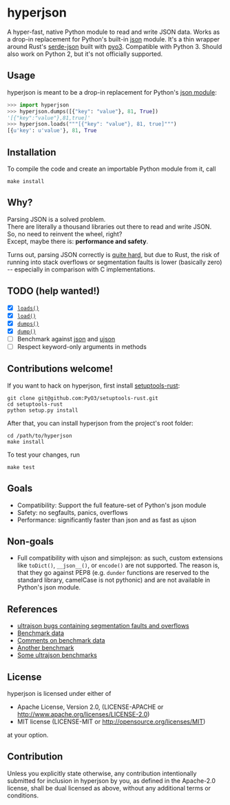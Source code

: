 # hyperjson

A hyper-fast, native Python module to read and write JSON data. Works as a
drop-in replacement for Python's built-in
[json](https://docs.python.org/3/library/json.html) module. It's a thin wrapper
around Rust's [serde-json](https://github.com/serde-rs/json) built with
[pyo3](https://github.com/PyO3/pyo3). Compatible with Python 3. Should also work
on Python 2, but it's not officially supported.

## Usage

hyperjson is meant to be a drop-in replacement for Python's [json
module](https://docs.python.org/3/library/json.html):  

```python
>>> import hyperjson 
>>> hyperjson.dumps([{"key": "value"}, 81, True])
'[{"key":"value"},81,true]'
>>> hyperjson.loads("""[{"key": "value"}, 81, true]""")
[{u'key': u'value'}, 81, True
```

## Installation

To compile the code and create an importable Python module from it, call  

```
make install
```

## Why?

Parsing JSON is a solved problem.  
There are literally a thousand libraries out there to read and write JSON.  
So, no need to reinvent the wheel, right?  
Except, maybe there is: **performance and safety**.

Turns out, parsing JSON correctly is [quite
hard](http://seriot.ch/parsing_json.php), but due to Rust, the risk of running
into stack overflows or segmentation faults is lower (basically zero) --
especially in comparison with C implementations.


## TODO (help wanted!)

- [X] [`loads()`](https://docs.python.org/3/library/json.html#json.loads)
- [X] [`load()`](https://docs.python.org/3/library/json.html#json.load)
- [X] [`dumps()`](https://docs.python.org/3/library/json.html#json.dumps)
- [X] [`dump()`](https://docs.python.org/3/library/json.html#json.dump)
- [ ] Benchmark against [json](https://docs.python.org/3/library/json.html) and
  [ujson](https://github.com/esnme/ultrajson/)
- [ ] Respect keyword-only arguments in methods

## Contributions welcome!

If you want to hack on hyperjson, first install
[setuptools-rust](https://github.com/PyO3/setuptools-rust):

```
git clone git@github.com:PyO3/setuptools-rust.git
cd setuptools-rust
python setup.py install
```

After that, you can install hyperjson from the project's root folder:

```
cd /path/to/hyperjson
make install
```

To test your changes, run

```
make test
```

## Goals

* Compatibility: Support the full feature-set of Python's json module
* Safety: no segfaults, panics, overflows
* Performance: significantly faster than json and as fast as ujson

## Non-goals

* Full compatibility with ujson and simplejson: as such, custom extensions like
  `toDict()`, `__json__()`, or `encode()` are not supported. The reason is, that
  they go against PEP8 (e.g. `dunder` functions are reserved to the standard
  library, camelCase is not pythonic) and are not available in Python's json
  module.

## References

* [ultrajson bugs containing segmentation faults and
  overflows](https://github.com/esnme/ultrajson/issues)
* [Benchmark
  data](https://users.rust-lang.org/t/serde-and-serde-json-1-0-0-released/10466/3)
* [Comments on benchmark
  data](https://www.reddit.com/r/rust/comments/6albr0/serde_compared_to_the_fastest_c_json_library/)
* [Another benchmark](https://github.com/serde-rs/json-benchmark)
* [Some ultrajson benchmarks](https://pypi.python.org/pypi/ujson)

## License

hyperjson is licensed under either of

* Apache License, Version 2.0, (LICENSE-APACHE or
  http://www.apache.org/licenses/LICENSE-2.0)
* MIT license (LICENSE-MIT or http://opensource.org/licenses/MIT)

at your option.

## Contribution

Unless you explicitly state otherwise, any contribution intentionally submitted
for inclusion in hyperjson by you, as defined in the Apache-2.0 license, shall
be dual licensed as above, without any additional terms or conditions.